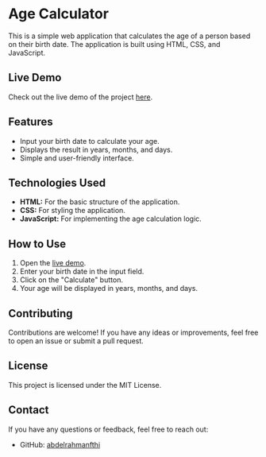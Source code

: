 # Age Calculator

This is a simple web application that calculates the age of a person based on their birth date. The application is built using HTML, CSS, and JavaScript.

## Live Demo

Check out the live demo of the project [here](https://abdelrahmanfthi.github.io/Age-Calculator/).

## Features

- Input your birth date to calculate your age.
- Displays the result in years, months, and days.
- Simple and user-friendly interface.

## Technologies Used

- **HTML:** For the basic structure of the application.
- **CSS:** For styling the application.
- **JavaScript:** For implementing the age calculation logic.

## How to Use

1. Open the [live demo](https://abdelrahmanfthi.github.io/Age-Calculator/).
2. Enter your birth date in the input field.
3. Click on the "Calculate" button.
4. Your age will be displayed in years, months, and days.

## Contributing

Contributions are welcome! If you have any ideas or improvements, feel free to open an issue or submit a pull request.

## License

This project is licensed under the MIT License.

## Contact

If you have any questions or feedback, feel free to reach out:

- GitHub: [abdelrahmanfthi](https://github.com/abdelrahmanfthi)
